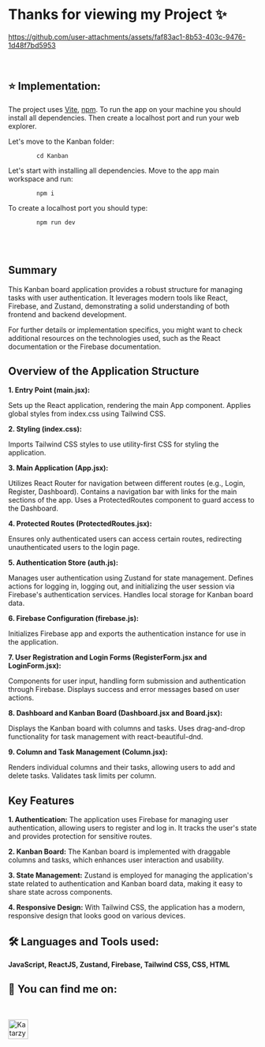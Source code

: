 # Thanks for viewing my Project ✨

https://github.com/user-attachments/assets/faf83ac1-8b53-403c-9476-1d48f7bd5953



<br />

## :star: **Implementation:**
The project uses [Vite](https://vite.dev/), [npm](https://www.npmjs.com/). To run the app on your machine you should install all dependencies. Then create a localhost port and run your web explorer.

Let's move to the Kanban folder:

            cd Kanban

Let's start with installing all dependencies. Move to the app main workspace and run:

            npm i

To create a localhost port you should type:

            npm run dev

<br />
<br />

## Summary
This Kanban board application provides a robust structure for managing tasks with user authentication. It leverages modern tools like React, Firebase, and Zustand, demonstrating a solid understanding of both frontend and backend development.

For further details or implementation specifics, you might want to check additional resources on the technologies used, such as the React documentation or the Firebase documentation.
## Overview of the Application Structure
**1. Entry Point (main.jsx):**

Sets up the React application, rendering the main App component.
Applies global styles from index.css using Tailwind CSS.

**2. Styling (index.css):**

Imports Tailwind CSS styles to use utility-first CSS for styling the application.

**3. Main Application (App.jsx):**

Utilizes React Router for navigation between different routes (e.g., Login, Register, Dashboard).
Contains a navigation bar with links for the main sections of the app.
Uses a ProtectedRoutes component to guard access to the Dashboard.

**4. Protected Routes (ProtectedRoutes.jsx):**

Ensures only authenticated users can access certain routes, redirecting unauthenticated users to the login page.

**5. Authentication Store (auth.js):**

Manages user authentication using Zustand for state management.
Defines actions for logging in, logging out, and initializing the user session via Firebase's authentication services.
Handles local storage for Kanban board data.

**6. Firebase Configuration (firebase.js):**

Initializes Firebase app and exports the authentication instance for use in the application.

**7. User Registration and Login Forms (RegisterForm.jsx and LoginForm.jsx):**

Components for user input, handling form submission and authentication through Firebase.
Displays success and error messages based on user actions.

**8. Dashboard and Kanban Board (Dashboard.jsx and Board.jsx):**

Displays the Kanban board with columns and tasks.
Uses drag-and-drop functionality for task management with react-beautiful-dnd.

**9. Column and Task Management (Column.jsx):**

Renders individual columns and their tasks, allowing users to add and delete tasks.
Validates task limits per column.

## Key Features

**1. Authentication:** The application uses Firebase for managing user authentication, allowing users to register and log in. It tracks the user's state and provides protection for sensitive routes.

**2. Kanban Board:** The Kanban board is implemented with draggable columns and tasks, which enhances user interaction and usability.

**3. State Management:** Zustand is employed for managing the application's state related to authentication and Kanban board data, making it easy to share state across components.

**4. Responsive Design:** With Tailwind CSS, the application has a modern, responsive design that looks good on various devices.

## 🛠️ Languages and Tools used: 

**JavaScript, ReactJS, Zustand, Firebase, Tailwind CSS, CSS, HTML**
<br />

## :blue_heart:  You can find me on: 
<br />

[<img align="left" alt="Katarzyna Dworak LinkedIn" width="40px" src="https://cdn.jsdelivr.net/npm/simple-icons@v3/icons/linkedin.svg" />](https://www.linkedin.com/in/katarzynadworakk/)

<br /> 
<br />


